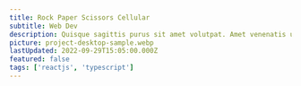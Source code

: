 ```yaml
---
title: Rock Paper Scissors Cellular
subtitle: Web Dev
description: Quisque sagittis purus sit amet volutpat. Amet venenatis urna cursus eget. Cursus mattis molestie a iaculis at erat pellentesque. Commodo ullamcorper a lacus vestibulum sed arcu non odio.
picture: project-desktop-sample.webp
lastUpdated: 2022-09-29T15:05:00.000Z
featured: false
tags: ['reactjs', 'typescript']
---
```

